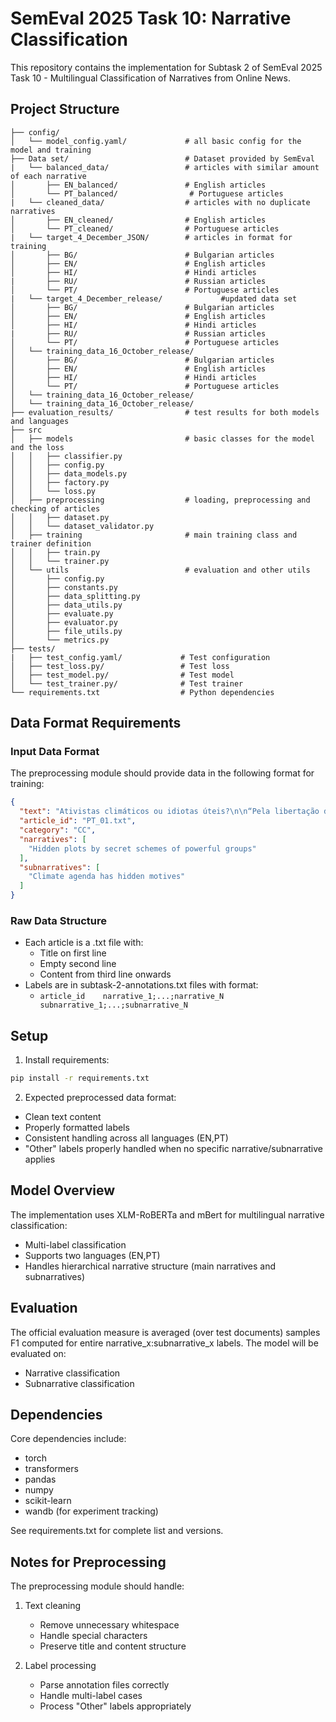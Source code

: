 # SemEval 2025 Task 10: Narrative Classification

This repository contains the implementation for Subtask 2 of SemEval 2025 Task 10 - Multilingual Classification of Narratives from Online News.

## Project Structure

```
├── config/                          
│   └── model_config.yaml/             # all basic config for the model and training
├── Data set/                          # Dataset provided by SemEval
|   └── balanced_data/                 # articles with similar amount of each narrative
│       ├── EN_balanced/               # English articles
│       └── PT_balanced/                # Portuguese articles
|   └── cleaned_data/                  # articles with no duplicate narratives
│       ├── EN_cleaned/                # English articles
│       └── PT_cleaned/                # Portuguese articles
|   └── target_4_December_JSON/        # articles in format for training
│       ├── BG/                        # Bulgarian articles
│       ├── EN/                        # English articles
│       ├── HI/                        # Hindi articles
|       ├── RU/                        # Russian articles
│       └── PT/                        # Portuguese articles
|   └── target_4_December_release/             #updated data set
│       ├── BG/                        # Bulgarian articles
│       ├── EN/                        # English articles
│       ├── HI/                        # Hindi articles
|       ├── RU/                        # Russian articles
│       └── PT/                        # Portuguese articles
│   └── training_data_16_October_release/
│       ├── BG/                        # Bulgarian articles
│       ├── EN/                        # English articles
│       ├── HI/                        # Hindi articles
│       └── PT/                        # Portuguese articles
│   └── training_data_16_October_release/
│   └── training_data_16_October_release/
├── evaluation_results/                # test results for both models and languages
├── src
│   ├── models                         # basic classes for the model and the loss
│   │   ├── classifier.py
│   │   ├── config.py
│   │   ├── data_models.py
│   │   ├── factory.py
│   │   └── loss.py
│   ├── preprocessing                  # loading, preprocessing and checking of articles
│   │   ├── dataset.py
│   │   └── dataset_validator.py
│   ├── training                       # main training class and trainer definition
│   │   ├── train.py
│   │   └── trainer.py
│   └── utils                          # evaluation and other utils
│       ├── config.py
│       ├── constants.py
│       ├── data_splitting.py
│       ├── data_utils.py
│       ├── evaluate.py
│       ├── evaluator.py
│       ├── file_utils.py
│       └── metrics.py
├── tests/
|   ├── test_config.yaml/             # Test configuration
│   ├── test_loss.py/                 # Test loss
│   ├── test_model.py/                # Test model
│   └── test_trainer.py/              # Test trainer
└── requirements.txt                  # Python dependencies
```

## Data Format Requirements

### Input Data Format
The preprocessing module should provide data in the following format for training:

```json
{
  "text": "Ativistas climáticos ou idiotas úteis?\n\n“Pela libertação da...",
  "article_id": "PT_01.txt",
  "category": "CC",
  "narratives": [
    "Hidden plots by secret schemes of powerful groups"
  ],
  "subnarratives": [
    "Climate agenda has hidden motives"
  ]
}
```

### Raw Data Structure
- Each article is a .txt file with:
    - Title on first line
    - Empty second line
    - Content from third line onwards
- Labels are in subtask-2-annotations.txt files with format:
    - `article_id    narrative_1;...;narrative_N    subnarrative_1;...;subnarrative_N`

## Setup

1. Install requirements:
```bash
pip install -r requirements.txt
```

2. Expected preprocessed data format:
- Clean text content
- Properly formatted labels
- Consistent handling across all languages (EN,PT)
- "Other" labels properly handled when no specific narrative/subnarrative applies

## Model Overview

The implementation uses XLM-RoBERTa and mBert for multilingual narrative classification:
- Multi-label classification
- Supports two languages (EN,PT)
- Handles hierarchical narrative structure (main narratives and subnarratives)

## Evaluation

The official evaluation measure is averaged (over test documents) samples F1 computed for entire narrative_x:subnarrative_x labels. The model will be evaluated on:
- Narrative classification 
- Subnarrative classification

## Dependencies

Core dependencies include:
- torch
- transformers
- pandas
- numpy
- scikit-learn
- wandb (for experiment tracking)

See requirements.txt for complete list and versions.

## Notes for Preprocessing

The preprocessing module should handle:
1. Text cleaning
    - Remove unnecessary whitespace
    - Handle special characters
    - Preserve title and content structure

2. Label processing
    - Parse annotation files correctly
    - Handle multi-label cases
    - Process "Other" labels appropriately

